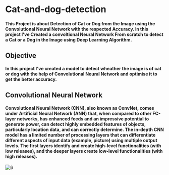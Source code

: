 # Cat-and-dog-detection

#### This Project is about Detection of Cat or Dog from the Image using the Convolutional Neural Network with the respected Accuracy. In this project I've Created a convoltional Neural Network From scratch to detect a Cat or a Dog in the Image using Deep Learning Algorithm. 

## Objective
#### In this project I've created a model to detect wheather the image is of cat or dog with the help of Convolutional Neural Network and optimise it to get the better accuracy.
####
## Convolutional Neural Network
#### Convolutional Neural Network (CNN), also known as ConvNet, comes under Artificial Neural Network (ANN) that, when compared to other FC-layer networks, has enhanced feeds and an impressive potential to generate power, can detect highly embedded features of objects, particularly location data, and can correctly determine. The in-depth CNN model has a limited number of processing layers that can differentiate different aspects of input data (example, picture) using multiple output levels. The first layers identify and create high-level functionalities (with low releases), and the deeper layers create low-level functionalities (with high releases).

![6](https://user-images.githubusercontent.com/52160632/122450120-44d0b400-cfc4-11eb-8223-be5c3464b874.jpeg)

